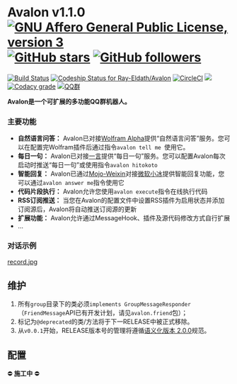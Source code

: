 # Avalon v1.1.0    [![GNU Affero General Public License, version 3](https://www.gnu.org/graphics/agplv3-155x51.png)](https://www.gnu.org/licenses/lgpl.html) [![GitHub stars](https://img.shields.io/github/stars/Ray-Eldath/Avalon.svg?style=social&label=Stars)](https://github.com/Ray-Eldath/Avalon/stargazers) [![GitHub followers](https://img.shields.io/github/followers/Ray-Eldath.svg?style=social&label=Follow)](https://github.com/Ray-Eldath)

[![Build Status](https://img.shields.io/travis/Ray-Eldath/Avalon/master.svg?style=flat-square)](https://travis-ci.org/Ray-Eldath/Avalon) [![Codeship Status for Ray-Eldath/Avalon](https://img.shields.io/codeship/28b37980-8a1d-0135-1242-62d9615dc8b0/master.svg?style=flat-square)](https://app.codeship.com/projects/248940) [![CircleCI](https://img.shields.io/circleci/project/github/Ray-Eldath/Avalon/master.svg?style=flat-square)](https://circleci.com/gh/Ray-Eldath/Avalon/tree/master) [![](https://jitpack.io/v/Ray-Eldath/Avalon.svg?style=flat-square)](https://jitpack.io/#Ray-Eldath/Avalon) [![Codacy grade](https://img.shields.io/codacy/grade/222c04e11950412599414cdb401b8367.svg?style=flat-square)](https://www.codacy.com/app/Ray-Eldath/Avalon?utm_source=github.com&amp;utm_medium=referral&amp;utm_content=Ray-Eldath/Avalon&amp;utm_campaign=Badge_Grade) [![QQ群](https://img.shields.io/badge/QQ%E7%BE%A4-ProgramLeague-blue.svg?style=flat-square)](https://jq.qq.com/?_wv=1027&k=46GveNI)

**Avalon是一个可扩展的多功能QQ群机器人。**

### 主要功能
 - **自然语言问答：** Avalon已对接[Wolfram Alpha](https://www.wolframalpha.com)提供“自然语言问答”服务。您可以在配置完Wolfram插件后通过指令`avalon tell me `使用它。
 - **每日一句：** Avalon已对接[一言](http://hitokoto.cn)提供“每日一句”服务。您可以配置Avalon每次启动时推送“每日一句”或使用指令`avalon hitokoto`
 - **智能回复：** Avalon已通过[Mojo-Weixin](https://github.com/sjdy521/Mojo-Weixin)对接[微软小冰](http://www.msxiaoice.com)提供智能回复功能，您可以通过`avalon answer me`指令使用它
 - **代码片段执行：** Avalon允许您使用`avalon execute`指令在线执行代码
 - **RSS订阅推送：** 当您在Avalon的配置文件中设置RSS插件为启用状态并添加订阅源后，Avalon将自动推送订阅源的更新
 - **扩展功能：** Avalon允许通过MessageHook、插件及源代码修改方式自行扩展
 - ...

### 对话示例

[record.jpg](https://raw.githubusercontent.com/Ray-Eldath/Avalon/master/img/record.jpg)

## 维护

1. 所有```group```目录下的类必须```implements GroupMessageResponder```（``FriendMessage``API已有开发计划，请见``avalon.friend``包）；
2. 标记为`@deprecated`的类/方法将于下一RELEASE中被正式移除。
3. 从`v0.0.1`开始，RELEASE版本号的管理将遵循[语义化版本 2.0.0](http://semver.org/lang/zh-CN/)规范。

## 配置

:no_entry: **施工中** :no_entry: